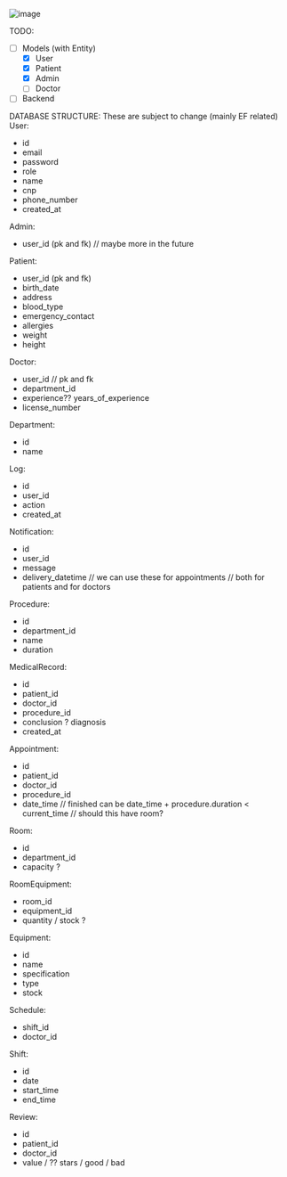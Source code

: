 ![image](https://github.com/user-attachments/assets/0503699d-3ce2-4b29-a75b-5bfb11c58eb7)


TODO: 
- [ ] Models (with Entity)
  - [X] User
  - [X] Patient
  - [X] Admin
  - [ ] Doctor  
- [ ] Backend

DATABASE STRUCTURE:
These are subject to change (mainly EF related)
User:
- id
- email
- password
- role
- name
- cnp
- phone_number
- created_at

Admin:
- user_id (pk and fk)
// maybe more in the future

Patient:
- user_id (pk and fk)
- birth_date
- address
- blood_type
- emergency_contact
- allergies
- weight
- height

Doctor:
- user_id // pk and fk
- department_id
- experience?? years_of_experience
- license_number

Department:
- id
- name

Log:
- id
- user_id
- action
- created_at

Notification:
- id
- user_id
- message
- delivery_datetime
// we can use these for appointments
// both for patients and for doctors

Procedure:
- id
- department_id
- name
- duration

MedicalRecord:
- id
- patient_id
- doctor_id
- procedure_id
- conclusion ? diagnosis
- created_at

Appointment:
- id
- patient_id
- doctor_id
- procedure_id
- date_time
// finished can be date_time + procedure.duration < current_time
// should this have room?

Room:
- id
- department_id
- capacity ?

RoomEquipment:
- room_id
- equipment_id
- quantity / stock ?

Equipment:
- id
- name
- specification
- type
- stock

Schedule:
- shift_id
- doctor_id

Shift:
- id
- date
- start_time
- end_time

Review:
- id
- patient_id
- doctor_id
- value / ?? stars / good / bad


